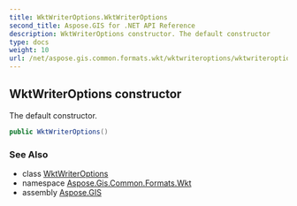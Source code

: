 ```yaml
---
title: WktWriterOptions.WktWriterOptions
second_title: Aspose.GIS for .NET API Reference
description: WktWriterOptions constructor. The default constructor
type: docs
weight: 10
url: /net/aspose.gis.common.formats.wkt/wktwriteroptions/wktwriteroptions/
---
```

## WktWriterOptions constructor

The default constructor.

```csharp
public WktWriterOptions()
```

### See Also

* class [WktWriterOptions](../)
* namespace [Aspose.Gis.Common.Formats.Wkt](../../wktwriteroptions/)
* assembly [Aspose.GIS](../../../)


